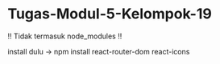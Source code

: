 # Tugas-Modul-5-Kelompok-19

!! Tidak termasuk node_modules !!

install dulu -> npm install react-router-dom react-icons

